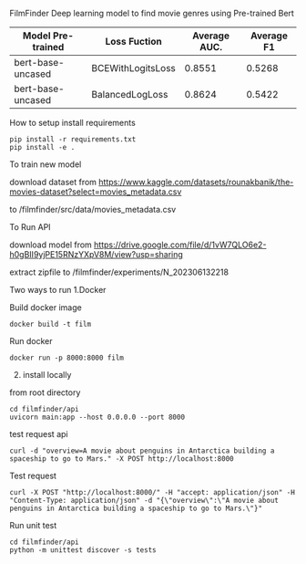 FilmFinder
Deep learning model to find movie genres using Pre-trained Bert


| Model Pre-trained | Loss Fuction | Average AUC. | Average F1 |
|-------------------|-------------------|----------|----------|
| bert-base-uncased | BCEWithLogitsLoss |  0.8551  |  0.5268  |
| bert-base-uncased | BalancedLogLoss   |  0.8624  |  0.5422  |


How to setup
install requirements
```
pip install -r requirements.txt
pip install -e .
```
To train new model

download dataset from 
    https://www.kaggle.com/datasets/rounakbanik/the-movies-dataset?select=movies_metadata.csv

to 
    /filmfinder/src/data/movies_metadata.csv


To Run API

download model from 
    https://drive.google.com/file/d/1vW7QLO6e2-h0gBII9yjPE15RNzYXpV8M/view?usp=sharing

extract zipfile to
    /filmfinder/experiments/N_202306132218


Two ways to run
1.Docker

Build docker image
```
docker build -t film
```
Run docker
```
docker run -p 8000:8000 film
```

2. install locally

from root directory
```
cd filmfinder/api
uvicorn main:app --host 0.0.0.0 --port 8000
```

test request api
```
curl -d "overview=A movie about penguins in Antarctica building a spaceship to go to Mars." -X POST http://localhost:8000
```

Test request
```
curl -X POST "http://localhost:8000/" -H "accept: application/json" -H "Content-Type: application/json" -d "{\"overview\":\"A movie about penguins in Antarctica building a spaceship to go to Mars.\"}"
```


Run unit test
```
cd filmfinder/api
python -m unittest discover -s tests
```